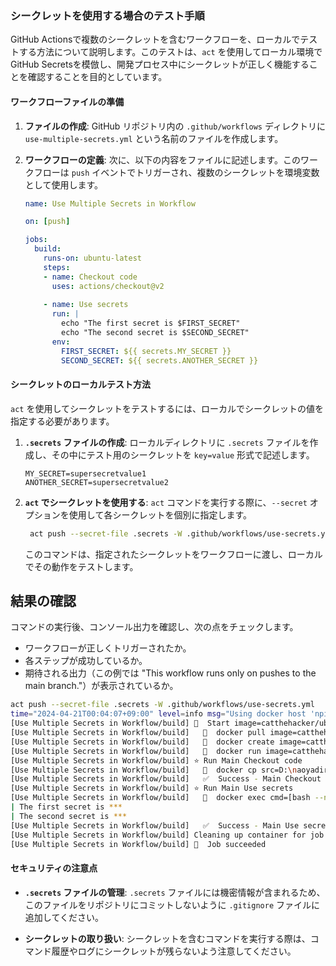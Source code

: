 ### シークレットを使用する場合のテスト手順

GitHub Actionsで複数のシークレットを含むワークフローを、ローカルでテストする方法について説明します。このテストは、`act` を使用してローカル環境でGitHub Secretsを模倣し、開発プロセス中にシークレットが正しく機能することを確認することを目的としています。

#### ワークフローファイルの準備

1. **ファイルの作成**:
   GitHub リポジトリ内の `.github/workflows` ディレクトリに `use-multiple-secrets.yml` という名前のファイルを作成します。

2. **ワークフローの定義**:
   次に、以下の内容をファイルに記述します。このワークフローは `push` イベントでトリガーされ、複数のシークレットを環境変数として使用します。

   ```yaml
   name: Use Multiple Secrets in Workflow

   on: [push]

   jobs:
     build:
       runs-on: ubuntu-latest
       steps:
       - name: Checkout code
         uses: actions/checkout@v2
       
       - name: Use secrets
         run: |
           echo "The first secret is $FIRST_SECRET"
           echo "The second secret is $SECOND_SECRET"
         env:
           FIRST_SECRET: ${{ secrets.MY_SECRET }}
           SECOND_SECRET: ${{ secrets.ANOTHER_SECRET }}
   ```

#### シークレットのローカルテスト方法

`act` を使用してシークレットをテストするには、ローカルでシークレットの値を指定する必要があります。

1. **`.secrets` ファイルの作成**:
   ローカルディレクトリに `.secrets` ファイルを作成し、その中にテスト用のシークレットを `key=value` 形式で記述します。

   ```
   MY_SECRET=supersecretvalue1
   ANOTHER_SECRET=supersecretvalue2
   ```

2. **`act` でシークレットを使用する**:
   `act` コマンドを実行する際に、`--secret` オプションを使用して各シークレットを個別に指定します。

   ```bash
    act push --secret-file .secrets -W .github/workflows/use-secrets.yml
   ```

   このコマンドは、指定されたシークレットをワークフローに渡し、ローカルでその動作をテストします。

## 結果の確認

コマンドの実行後、コンソール出力を確認し、次の点をチェックします。

- ワークフローが正しくトリガーされたか。
- 各ステップが成功しているか。
- 期待される出力（この例では "This workflow runs only on pushes to the main branch."）が表示されているか。

```bash
act push --secret-file .secrets -W .github/workflows/use-secrets.yml
time="2024-04-21T00:04:07+09:00" level=info msg="Using docker host 'npipe:////./pipe/docker_engine', and daemon socket 'npipe:////./pipe/docker_engine'"
[Use Multiple Secrets in Workflow/build] 🚀  Start image=catthehacker/ubuntu:act-latest
[Use Multiple Secrets in Workflow/build]   🐳  docker pull image=catthehacker/ubuntu:act-latest platform= username= forcePull=true
[Use Multiple Secrets in Workflow/build]   🐳  docker create image=catthehacker/ubuntu:act-latest platform= entrypoint=["tail" "-f" "/dev/null"] cmd=[] network="host"
[Use Multiple Secrets in Workflow/build]   🐳  docker run image=catthehacker/ubuntu:act-latest platform= entrypoint=["tail" "-f" "/dev/null"] cmd=[] network="host"
[Use Multiple Secrets in Workflow/build] ⭐ Run Main Checkout code
[Use Multiple Secrets in Workflow/build]   🐳  docker cp src=D:\naoyadirectory\Gitリポジトリ\learn-act\. dst=/mnt/d/naoyadirectory/Gitリポジトリ/learn-act
[Use Multiple Secrets in Workflow/build]   ✅  Success - Main Checkout code
[Use Multiple Secrets in Workflow/build] ⭐ Run Main Use secrets
[Use Multiple Secrets in Workflow/build]   🐳  docker exec cmd=[bash --noprofile --norc -e -o pipefail /var/run/act/workflow/1] user= workdir=
| The first secret is ***
| The second secret is ***
[Use Multiple Secrets in Workflow/build]   ✅  Success - Main Use secrets
[Use Multiple Secrets in Workflow/build] Cleaning up container for job build
[Use Multiple Secrets in Workflow/build] 🏁  Job succeeded
```


#### セキュリティの注意点

- **`.secrets` ファイルの管理**:
  `.secrets` ファイルには機密情報が含まれるため、このファイルをリポジトリにコミットしないように `.gitignore` ファイルに追加してください。

- **シークレットの取り扱い**:
  シークレットを含むコマンドを実行する際は、コマンド履歴やログにシークレットが残らないよう注意してください。
